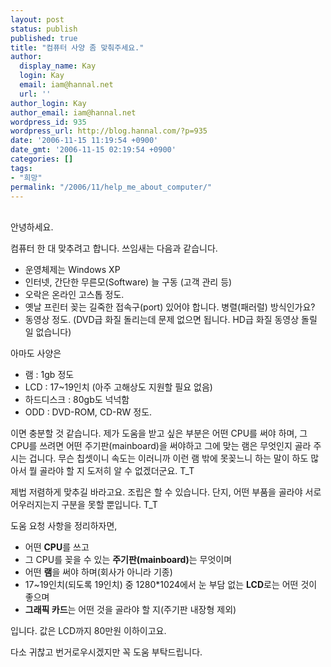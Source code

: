 ```yaml
---
layout: post
status: publish
published: true
title: "컴퓨터 사양 좀 맞춰주세요."
author:
  display_name: Kay
  login: Kay
  email: iam@hannal.net
  url: ''
author_login: Kay
author_email: iam@hannal.net
wordpress_id: 935
wordpress_url: http://blog.hannal.com/?p=935
date: '2006-11-15 11:19:54 +0900'
date_gmt: '2006-11-15 02:19:54 +0900'
categories: []
tags:
- "희망"
permalink: "/2006/11/help_me_about_computer/"
---
```

<p><!-- 나의 추천 글 --><br />
안녕하세요.</p>
<p>컴퓨터 한 대 맞추려고 합니다. 쓰임새는 다음과 같습니다.</p>
<ul>
<li>운영체제는 Windows XP</li>
<li>인터넷, 간단한 무른모(Software) 늘 구동 (고객 관리 등)</li>
<li>오락은 온라인 고스톱 정도.</li>
<li>옛날 프린터 꽂는 길죽한 접속구(port) 있어야 합니다. 병렬(패러럴) 방식인가요?</li>
<li>동영상 정도. (DVD급 화질 돌리는데 문제 없으면 됩니다. HD급 화질 동영상 돌릴 일 없습니다)</li>
</ul>
<p>아마도 사양은</p>
<ul>
<li>램 : 1gb 정도</li>
<li>LCD : 17~19인치 (아주 고해상도 지원할 필요 없음)</li>
<li>하드디스크 : 80gb도 넉넉함</li>
<li>ODD : DVD-ROM, CD-RW 정도.</li>
</ul>
<p>이면 충분할 것 같습니다. 제가 도움을 받고 싶은 부분은 어떤 CPU를 써야 하며, 그 CPU를 쓰려면 어떤 주기판(mainboard)을 써야하고 그에 맞는 램은 무엇인지 골라 주시는 겁니다. 무슨 칩셋이니 속도는 이러니까 이런 램 밖에 못꽂느니 하는 말이 하도 많아서 뭘 골라야 할 지 도저히 알 수 없겠더군요. T_T</p>
<p>제법 저렴하게 맞추길 바라고요. 조립은 할 수 있습니다. 단지, 어떤 부품을 골라야 서로 어우러지는지 구분을 못할 뿐입니다. T_T</p>
<p>도움 요청 사항을 정리하자면,</p>
<ul>
<li>어떤 <strong>CPU</strong>를 쓰고</li>
<li>그 CPU를 꽂을 수 있는 <strong>주기판(mainboard)</strong>는 무엇이며</li>
<li>어떤 <strong>램</strong>을 써야 하며(회사가 아니라 기종)</li>
<li>17~19인치(되도록 19인치) 중 1280*1024에서 눈 부담 없는 <strong>LCD</strong>로는 어떤 것이 좋으며</li>
<li><strong>그래픽 카드</strong>는 어떤 것을 골라야 할 지(주기판 내장형 제외)</li>
</ul>
<p>입니다. 값은 LCD까지 80만원 이하이고요.</p>
<p>다소 귀찮고 번거로우시겠지만 꼭 도움 부탁드립니다.</p>
